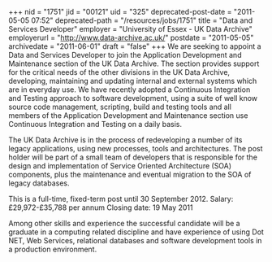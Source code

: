 +++
nid = "1751"
jid = "00121"
uid = "325"
deprecated-post-date = "2011-05-05 07:52"
deprecated-path = "/resources/jobs/1751"
title = "Data and Services Developer"
employer = "University of Essex - UK Data Archive"
employerurl = "http://www.data-archive.ac.uk/"
postdate = "2011-05-05"
archivedate = "2011-06-01"
draft = "false"
+++
We are seeking to appoint a Data and Services Developer to join the
Application Development and Maintenance section of the UK Data Archive.
The section provides support for the critical needs of the other
divisions in the UK Data Archive, developing, maintaining and updating
internal and external systems which are in everyday use. We have
recently adopted a Continuous Integration and Testing approach to
software development, using a suite of well know source code management,
scripting, build and testing tools and all members of the Application
Development and Maintenance section use Continuous Integration and
Testing on a daily basis.

The UK Data Archive is in the process of redeveloping a number of its
legacy applications, using new processes, tools and architectures. The
post holder will be part of a small team of developers that is
responsible for the design and implementation of Service Oriented
Architecture (SOA) components, plus the maintenance and eventual
migration to the SOA of legacy databases.

This is a full-time, fixed-term post until 30 September 2012.
Salary: £29,972-£35,788 per annum
Closing date: 19 May 2011
  
Among other skills and experience the successful candidate will be a
graduate in a computing related discipline and have experience of using
Dot NET, Web Services, relational databases and software development
tools in a production environment.
